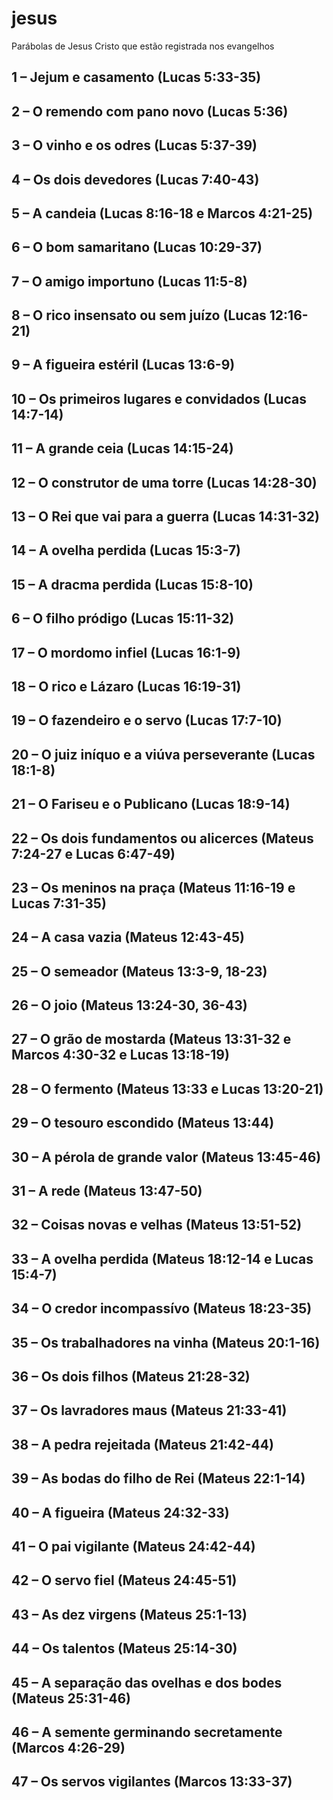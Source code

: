 # jesus
Parábolas de Jesus Cristo que estão registrada nos evangelhos

## 1 – Jejum e casamento (Lucas 5:33-35)
## 2 – O remendo com pano novo (Lucas 5:36)
## 3 – O vinho e os odres (Lucas 5:37-39)
## 4 – Os dois devedores (Lucas 7:40-43)
## 5 – A candeia (Lucas 8:16-18 e Marcos 4:21-25)
## 6 – O bom samaritano (Lucas 10:29-37)
## 7 – O amigo importuno (Lucas 11:5-8)
## 8 – O rico insensato ou sem juízo (Lucas 12:16-21)
## 9 – A figueira estéril (Lucas 13:6-9)
## 10 – Os primeiros lugares e convidados (Lucas 14:7-14)
## 11 – A grande ceia (Lucas 14:15-24)
## 12 – O construtor de uma torre (Lucas 14:28-30)
## 13 – O Rei que vai para a guerra (Lucas 14:31-32)
## 14 – A ovelha perdida (Lucas 15:3-7)
## 15 – A dracma perdida (Lucas 15:8-10)
## 6 – O filho pródigo (Lucas 15:11-32)
## 17 – O mordomo infiel (Lucas 16:1-9)
## 18 – O rico e Lázaro (Lucas 16:19-31)
## 19 – O fazendeiro e o servo (Lucas 17:7-10)
## 20 – O juiz iníquo e a viúva perseverante (Lucas 18:1-8)
## 21 – O Fariseu e o Publicano (Lucas 18:9-14)
## 22 – Os dois fundamentos ou alicerces (Mateus 7:24-27 e Lucas 6:47-49)
## 23 – Os meninos na praça (Mateus 11:16-19 e Lucas 7:31-35)
## 24 – A casa vazia (Mateus 12:43-45)
## 25 – O semeador (Mateus 13:3-9, 18-23)
## 26 – O joio (Mateus 13:24-30, 36-43)
## 27 – O grão de mostarda (Mateus 13:31-32 e Marcos 4:30-32 e Lucas 13:18-19)
## 28 – O fermento (Mateus 13:33 e Lucas 13:20-21)
## 29 – O tesouro escondido (Mateus 13:44)
## 30 – A pérola de grande valor (Mateus 13:45-46)
## 31 – A rede (Mateus 13:47-50)
## 32 – Coisas novas e velhas (Mateus 13:51-52)
## 33 – A ovelha perdida (Mateus 18:12-14 e Lucas 15:4-7)
## 34 – O credor incompassívo (Mateus 18:23-35)
## 35 – Os trabalhadores na vinha (Mateus 20:1-16)
## 36 – Os dois filhos (Mateus 21:28-32)
## 37 – Os lavradores maus (Mateus 21:33-41)
## 38 – A pedra rejeitada (Mateus 21:42-44)
## 39 – As bodas do filho de Rei (Mateus 22:1-14)
## 40 – A figueira (Mateus 24:32-33)
## 41 – O pai vigilante (Mateus 24:42-44)
## 42 – O servo fiel (Mateus 24:45-51)
## 43 – As dez virgens (Mateus 25:1-13)
## 44 – Os talentos (Mateus 25:14-30)
## 45 – A separação das ovelhas e dos bodes (Mateus 25:31-46)
## 46 – A semente germinando secretamente (Marcos 4:26-29)
## 47 – Os servos vigilantes (Marcos 13:33-37)

